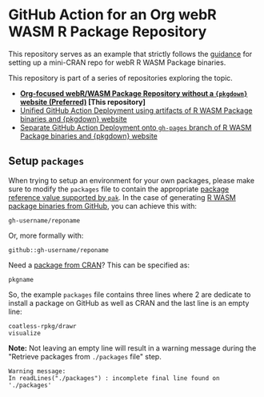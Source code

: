 # GitHub Action for an Org webR WASM R Package Repository

This repository serves as an example that strictly follows the [guidance](https://r-wasm.github.io/rwasm/articles/github-actions.html) for setting up a mini-CRAN repo for webR R WASM Package binaries.

This repository is part of a series of repositories exploring the topic.

- **[Org-focused webR/WASM Package Repository without a `{pkgdown}` website (Preferred)](https://github.com/coatless-tutorials/webr-org-gh-action)  [This repository]**
- [Unified GitHub Action Deployment using artifacts of R WASM Package binaries and {pkgdown} website](https://github.com/coatless-tutorials/webr-unified-gh-workflow)
- [Separate GitHub Action Deployment onto `gh-pages` branch of R WASM Package binaries and {pkgdown} website](https://github.com/coatless-tutorials/webr-github-action-wasm-binaries)

## Setup `packages`

When trying to setup an environment for your own packages, please make sure to modify the `packages` file to contain the appropriate [package reference value supported by `pak`](https://r-lib.github.io/pkgdepends/reference/pkg_refs.html). In the case of generating [R WASM package binaries from GitHub](https://r-lib.github.io/pkgdepends/reference/pkg_refs.html#github-packages-github-), you can achieve this with: 

```
gh-username/reponame
```

Or, more formally with: 

```
github::gh-username/reponame
```

Need a [package from CRAN](https://r-lib.github.io/pkgdepends/reference/pkg_refs.html#cran-packages-cran-)? This can be specified as: 

```
pkgname
```

So, the example `packages` file contains three lines where 2 are dedicate to install a package on GitHub as well as CRAN and the last line is an empty line:

```
coatless-rpkg/drawr
visualize

```

**Note:** Not leaving an empty line will result in a warning message during the "Retrieve packages from `./packages` file" step.

```
Warning message:
In readLines("./packages") : incomplete final line found on './packages'
```
